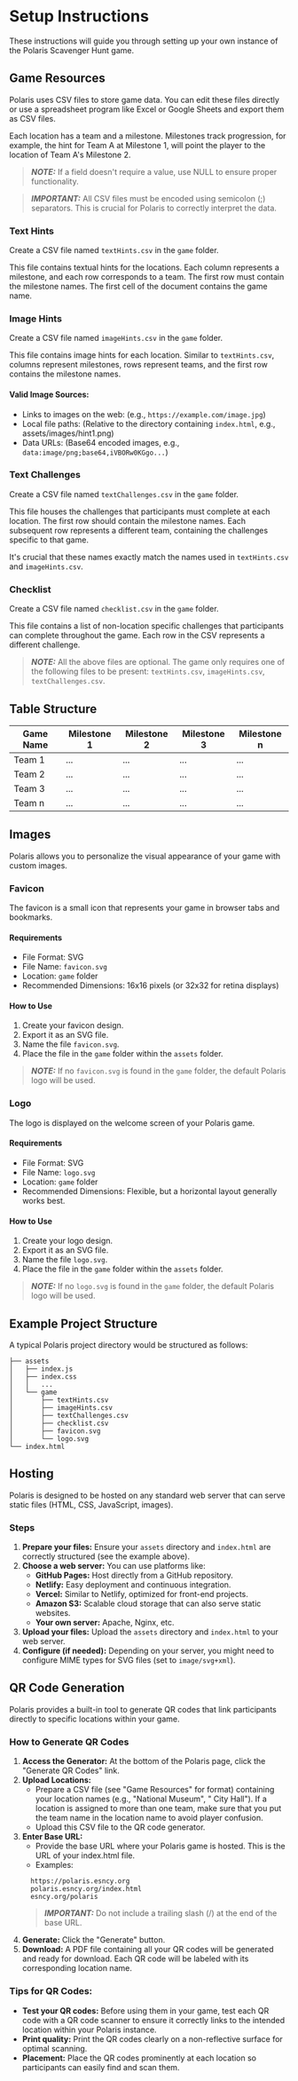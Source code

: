 # Setup Instructions

These instructions will guide you through setting up your own instance of the Polaris Scavenger Hunt game.

## Game Resources

Polaris uses CSV files to store game data. You can edit these files directly or use a spreadsheet program like Excel or
Google Sheets and export them as CSV files.

Each location has a team and a milestone. Milestones track progression, for example, the hint for Team A at Milestone 1,
will point the player to the location of Team A's Milestone 2.

> **_NOTE:_** If a field doesn't require a value, use NULL to ensure proper functionality.

> **_IMPORTANT:_** All CSV files must be encoded using semicolon (;) separators. This is crucial for Polaris to
> correctly interpret the data.

### Text Hints

Create a CSV file named `textHints.csv` in the `game` folder.

This file contains textual hints for the locations. Each column represents a milestone, and each row corresponds to a
team.
The first row must contain the milestone names. The first cell of the document contains the game name.

### Image Hints

Create a CSV file named `imageHints.csv` in the `game` folder.

This file contains image hints for each location. Similar to `textHints.csv`, columns represent milestones, rows
represent teams, and the first row contains the milestone names.

#### Valid Image Sources:

- Links to images on the web: (e.g., `https://example.com/image.jpg`)
- Local file paths: (Relative to the directory containing `index.html`, e.g., assets/images/hint1.png)
- Data URLs: (Base64 encoded images, e.g., `data:image/png;base64,iVBORw0KGgo...`)

### Text Challenges

Create a CSV file named `textChallenges.csv` in the `game` folder.

This file houses the challenges that participants must complete at each location. The first row should contain the
milestone names. Each subsequent row represents a different team, containing the challenges specific to that game.

It's crucial that these names exactly match the names used in `textHints.csv` and `imageHints.csv`.

### Checklist

Create a CSV file named `checklist.csv` in the `game` folder.

This file contains a list of non-location specific challenges that participants can complete throughout the game. Each
row in the CSV represents a different challenge.

> **_NOTE:_** All the above files are optional. The game only requires one of the following files to be present:
`textHints.csv`, `imageHints.csv`, `textChallenges.csv`.

## Table Structure

| Game Name | Milestone 1 | Milestone 2 | Milestone 3 | Milestone n |
|-----------|-------------|-------------|-------------|-------------|
| Team 1    | ...         | ...         | ...         | ...         |
| Team 2    | ...         | ...         | ...         | ...         |
| Team 3    | ...         | ...         | ...         | ...         |
| Team n    | ...         | ...         | ...         | ...         |

## Images

Polaris allows you to personalize the visual appearance of your game with custom images.

### Favicon

The favicon is a small icon that represents your game in browser tabs and bookmarks.

#### Requirements

- File Format: SVG
- File Name: `favicon.svg`
- Location: `game` folder
- Recommended Dimensions: 16x16 pixels (or 32x32 for retina displays)

#### How to Use

1. Create your favicon design.
2. Export it as an SVG file.
3. Name the file `favicon.svg`.
4. Place the file in the `game` folder within the `assets` folder.

> **_NOTE:_** If no `favicon.svg` is found in the `game` folder, the default Polaris logo will be used.

### Logo

The logo is displayed on the welcome screen of your Polaris game.

#### Requirements

- File Format: SVG
- File Name: `logo.svg`
- Location: `game` folder
- Recommended Dimensions: Flexible, but a horizontal layout generally works best.

#### How to Use

1. Create your logo design.
2. Export it as an SVG file.
3. Name the file `logo.svg`.
4. Place the file in the `game` folder within the `assets` folder.

> **_NOTE:_** If no `logo.svg` is found in the `game` folder, the default Polaris logo will be used.

## Example Project Structure

A typical Polaris project directory would be structured as follows:

```
├── assets
│   ├── index.js
│   ├── index.css
│   │   ...
│   └── game
│       ├── textHints.csv
│       ├── imageHints.csv
│       ├── textChallenges.csv
│       ├── checklist.csv
│       ├── favicon.svg
│       └── logo.svg
└── index.html
```

## Hosting

Polaris is designed to be hosted on any standard web server that can serve static files (HTML, CSS, JavaScript, images).

### Steps

1. **Prepare your files:** Ensure your `assets` directory and `index.html` are correctly structured (see the example
   above).
2. **Choose a web server:** You can use platforms like:
    - **GitHub Pages:** Host directly from a GitHub repository.
    - **Netlify:** Easy deployment and continuous integration.
    - **Vercel:** Similar to Netlify, optimized for front-end projects.
    - **Amazon S3:** Scalable cloud storage that can also serve static websites.
    - **Your own server:** Apache, Nginx, etc.
3. **Upload your files:** Upload the `assets` directory and `index.html` to your web server.
4. **Configure (if needed):** Depending on your server, you might need to configure MIME types for SVG files (set to
   `image/svg+xml`).

## QR Code Generation

Polaris provides a built-in tool to generate QR codes that link participants directly to specific locations within your
game.

### How to Generate QR Codes

1. **Access the Generator:** At the bottom of the Polaris page, click the "Generate QR Codes" link.
2. **Upload Locations:**
    - Prepare a CSV file (see "Game Resources" for format) containing your location names (e.g., "National Museum", "
      City Hall"). If a location is assigned to more than one team, make sure that you put the team name in the location
      name to avoid player confusion.
    - Upload this CSV file to the QR code generator.
3. **Enter Base URL:**
    - Provide the base URL where your Polaris game is hosted. This is the URL of your index.html file.
    - Examples:
    ```
      https://polaris.esncy.org
      polaris.esncy.org/index.html
      esncy.org/polaris
    ```
   > **_IMPORTANT:_** Do not include a trailing slash (/) at the end of the base URL.
4. **Generate:** Click the "Generate" button.
5. **Download:** A PDF file containing all your QR codes will be generated and ready for download. Each QR code will be
   labeled with its corresponding location name.

### Tips for QR Codes:

- **Test your QR codes:** Before using them in your game, test each QR code with a QR code scanner to ensure it
  correctly links to the intended location within your Polaris instance.
- **Print quality:** Print the QR codes clearly on a non-reflective surface for optimal scanning.
- **Placement:** Place the QR codes prominently at each location so participants can easily find and scan them.